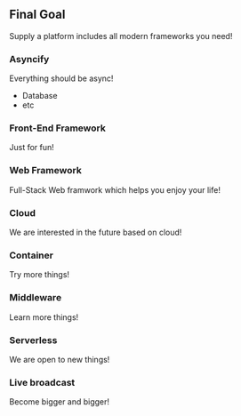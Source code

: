 ## Final Goal

Supply a platform includes all modern frameworks you need! 

### Asyncify

Everything should be async!
- Database
- etc

### Front-End Framework

Just for fun!

### Web Framework

Full-Stack Web framwork which helps you enjoy your life!

### Cloud

We are interested in the future based on cloud!

### Container

Try more things!

### Middleware

Learn more things!

### Serverless

We are open to new things!

### Live broadcast

Become bigger and bigger!

